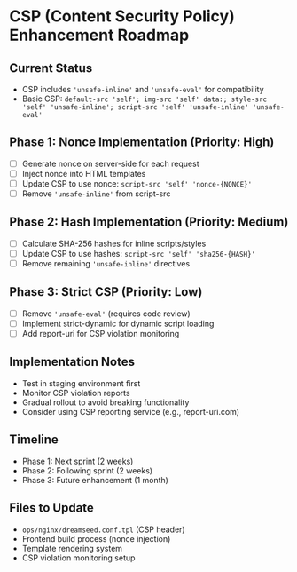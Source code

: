 # CSP (Content Security Policy) Enhancement Roadmap

## Current Status
- CSP includes `'unsafe-inline'` and `'unsafe-eval'` for compatibility
- Basic CSP: `default-src 'self'; img-src 'self' data:; style-src 'self' 'unsafe-inline'; script-src 'self' 'unsafe-inline' 'unsafe-eval'`

## Phase 1: Nonce Implementation (Priority: High)
- [ ] Generate nonce on server-side for each request
- [ ] Inject nonce into HTML templates
- [ ] Update CSP to use nonce: `script-src 'self' 'nonce-{NONCE}'`
- [ ] Remove `'unsafe-inline'` from script-src

## Phase 2: Hash Implementation (Priority: Medium)
- [ ] Calculate SHA-256 hashes for inline scripts/styles
- [ ] Update CSP to use hashes: `script-src 'self' 'sha256-{HASH}'`
- [ ] Remove remaining `'unsafe-inline'` directives

## Phase 3: Strict CSP (Priority: Low)
- [ ] Remove `'unsafe-eval'` (requires code review)
- [ ] Implement strict-dynamic for dynamic script loading
- [ ] Add report-uri for CSP violation monitoring

## Implementation Notes
- Test in staging environment first
- Monitor CSP violation reports
- Gradual rollout to avoid breaking functionality
- Consider using CSP reporting service (e.g., report-uri.com)

## Timeline
- Phase 1: Next sprint (2 weeks)
- Phase 2: Following sprint (2 weeks)
- Phase 3: Future enhancement (1 month)

## Files to Update
- `ops/nginx/dreamseed.conf.tpl` (CSP header)
- Frontend build process (nonce injection)
- Template rendering system
- CSP violation monitoring setup
